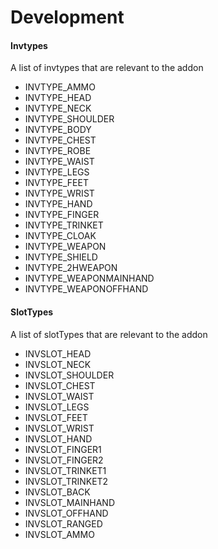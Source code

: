 # Development

#### Invtypes

A list of invtypes that are relevant to the addon

* INVTYPE_AMMO
* INVTYPE_HEAD
* INVTYPE_NECK
* INVTYPE_SHOULDER
* INVTYPE_BODY
* INVTYPE_CHEST
* INVTYPE_ROBE
* INVTYPE_WAIST
* INVTYPE_LEGS
* INVTYPE_FEET
* INVTYPE_WRIST
* INVTYPE_HAND
* INVTYPE_FINGER
* INVTYPE_TRINKET
* INVTYPE_CLOAK
* INVTYPE_WEAPON
* INVTYPE_SHIELD
* INVTYPE_2HWEAPON
* INVTYPE_WEAPONMAINHAND
* INVTYPE_WEAPONOFFHAND

#### SlotTypes

A list of slotTypes that are relevant to the addon

* INVSLOT_HEAD
* INVSLOT_NECK
* INVSLOT_SHOULDER
* INVSLOT_CHEST
* INVSLOT_WAIST
* INVSLOT_LEGS
* INVSLOT_FEET
* INVSLOT_WRIST
* INVSLOT_HAND
* INVSLOT_FINGER1
* INVSLOT_FINGER2
* INVSLOT_TRINKET1
* INVSLOT_TRINKET2
* INVSLOT_BACK
* INVSLOT_MAINHAND
* INVSLOT_OFFHAND
* INVSLOT_RANGED
* INVSLOT_AMMO
